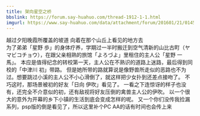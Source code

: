 ```yaml
---
title: 架向星空之桥
bbslink: https://forum.say-huahuo.com/thread-1912-1-1.html
imgurl: https://www.say-huahuo.com/data/attachment/forum/201601/21/014548yaqqqzccaqwwdhah.jpg
---
```


越过夕阳晚霞所覆盖的坡道 向着在那个山丘上看见的地方去  
为了弟弟「星野 歩」的身体疗养，学期过一半时搬迁到空气清新的山比古町（ヤマビコチョウ），在跟父亲相熟的旅馆「よろづよ」里租住的主人公「星野 一馬」。
 本应是值得纪念的转校第一天，主人公在不熟识的道路上迷路，最后得到同校的「中津川 初」带路。
 但是她所带的路就算说是像野兽所走似的恶路也不为过。想要跳过小溪的主人公不小心滑倒了，就这样把少女扑到还差点接吻了。
 不巧这时，那场景被初的好友「日向 伊吹」看见了。
 一看之下连惊讶的样子也没有，还完全不介意似的初，还有敌视将好友压倒的禽兽主人公的伊吹。
 以一个很大的意外为开幕的乡下小镇的生活到底会变成怎样的呢。
又一个你们没传我捡漏系列，psp版的倒是看见了，所以这里补个PC
AA的话有时间也会传上来<!--more-->
